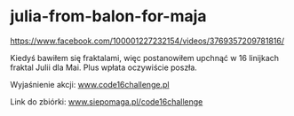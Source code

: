 # julia-from-balon-for-maja
https://www.facebook.com/100001227232154/videos/3769357209781816/

Kiedyś bawiłem się fraktalami, więc postanowiłem upchnąć w 16 linijkach fraktal Julii dla Mai. Plus wpłata oczywiście poszła.

Wyjaśnienie akcji: www.code16challenge.pl

Link do zbiórki: www.siepomaga.pl/code16challenge
